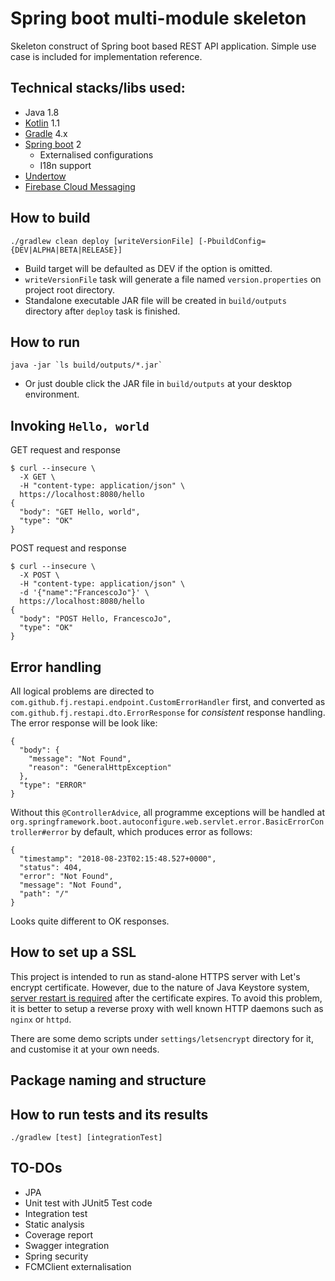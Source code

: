 # Spring boot multi-module skeleton
Skeleton construct of Spring boot based REST API application. Simple
use case is included for implementation reference.

## Technical stacks/libs used:
 - Java 1.8
 - [Kotlin](https://kotlinlang.org/) 1.1
 - [Gradle](https://gradle.org/) 4.x
 - [Spring boot](http://spring.io/projects/spring-boot) 2
   * Externalised configurations
   * I18n support
 - [Undertow](http://undertow.io/)
 - [Firebase Cloud Messaging](https://firebase.google.com/docs/cloud-messaging/) 

## How to build
```
./gradlew clean deploy [writeVersionFile] [-PbuildConfig={DEV|ALPHA|BETA|RELEASE}]
```
- Build target will be defaulted as DEV if the option is omitted.
- `writeVersionFile` task will generate a file named `version.properties`
  on project root directory.
- Standalone executable JAR file will be created in `build/outputs`
  directory after `deploy` task is finished.

## How to run
```
java -jar `ls build/outputs/*.jar`
```
- Or just double click the JAR file in `build/outputs` at your desktop environment.

## Invoking `Hello, world`
GET request and response
```
$ curl --insecure \
  -X GET \
  -H "content-type: application/json" \
  https://localhost:8080/hello
{
  "body": "GET Hello, world",
  "type": "OK"
}
```

POST request and response
```
$ curl --insecure \
  -X POST \
  -H "content-type: application/json" \
  -d '{"name":"FrancescoJo"}' \
  https://localhost:8080/hello
{
  "body": "POST Hello, FrancescoJo",
  "type": "OK"
}
```

## Error handling
All logical problems are directed to `com.github.fj.restapi.endpoint.CustomErrorHandler` first,
and converted as `com.github.fj.restapi.dto.ErrorResponse` for *consistent* response handling.
The error response will be look like:

```
{
  "body": {
    "message": "Not Found",
    "reason": "GeneralHttpException"
  },
  "type": "ERROR"
}
```

Without this `@ControllerAdvice`, all programme exceptions will be handled at
`org.springframework.boot.autoconfigure.web.servlet.error.BasicErrorController#error` by default,
which produces error as follows:

```
{
  "timestamp": "2018-08-23T02:15:48.527+0000",
  "status": 404,
  "error": "Not Found",
  "message": "Not Found",
  "path": "/"
}
```

Looks quite different to OK responses.

## How to set up a SSL
This project is intended to run as stand-alone HTTPS server with
Let's encrypt certificate. However, due to the nature of Java Keystore
system, [server restart is required](https://github.com/spring-projects/spring-boot/issues/5450)
after the certificate expires. To avoid this problem, it is better to
setup a reverse proxy with well known HTTP daemons such as `nginx` or
`httpd`.

There are some demo scripts under `settings/letsencrypt` directory for it, and customise it at your own needs.

## Package naming and structure

## How to run tests and its results
```
./gradlew [test] [integrationTest]
```

## TO-DOs
- JPA
- Unit test with JUnit5 Test code
- Integration test
- Static analysis
- Coverage report
- Swagger integration
- Spring security
- FCMClient externalisation
